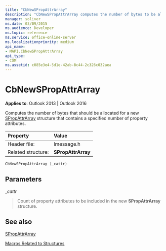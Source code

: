 ```yaml
---
title: "CbNewSPropAttrArray"
description: "CbNewSPropAttrArray computes the number of bytes to be allocated for a new SPropAttrArray structure that contains a specified number of property attributes."
manager: soliver
ms.date: 03/09/2015
ms.audience: Developer
ms.topic: reference
ms.service: office-online-server
ms.localizationpriority: medium
api_name:
- MAPI.CbNewSPropAttrArray
api_type:
- COM
ms.assetid: c085e3e4-5d1e-42ab-8c44-2c326c032aea
---
```


# CbNewSPropAttrArray

  
  
**Applies to**: Outlook 2013 | Outlook 2016 
  
Computes the number of bytes that should be allocated for a new [SPropAttrArray](spropattrarray.md) structure that contains a specified number of property attributes. 
  
|Property |Value |
|:-----|:-----|
|Header file:  <br/> |Imessage.h  <br/> |
|Related structure:  <br/> |**SPropAttrArray** <br/> |
   
```cpp
CbNewSPropAttrArray (_cattr)
```

## Parameters

 __cattr_
  
> Count of property attributes to be included in the new **SPropAttrArray** structure. 
    
## See also



[SPropAttrArray](spropattrarray.md)


[Macros Related to Structures](macros-related-to-structures.md)


